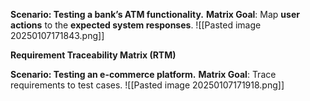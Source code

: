 **Scenario: Testing a bank’s ATM functionality.**
**Matrix Goal**: Map **user actions** to the **expected system responses**.
![[Pasted image 20250107171843.png]]

**Requirement Traceability Matrix (RTM)**

**Scenario: Testing an e-commerce platform.**
**Matrix Goal**: Trace requirements to test cases.
![[Pasted image 20250107171918.png]]
